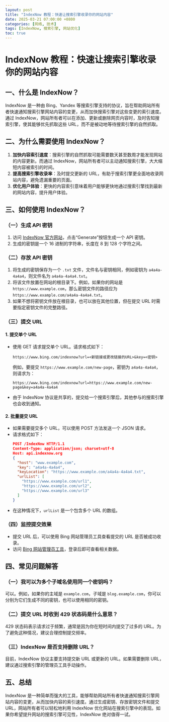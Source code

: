 ```yaml
---
layout: post
title: "IndexNow 教程：快速让搜索引擎收录你的网站内容"
date: 2025-03-21 07:00:00 +0800
categories: [网络, 技术]
tags: [IndexNow, 搜索引擎, 网站优化]
toc: true
---
```


# IndexNow 教程：快速让搜索引擎收录你的网站内容

## 一、什么是 IndexNow？

IndexNow 是一种由 Bing、Yandex 等搜索引擎支持的协议，旨在帮助网站所有者快速通知搜索引擎网站内容的变更，从而加快搜索引擎对这些变更的索引速度。通过 IndexNow，网站所有者可以在添加、更新或删除网页内容时，及时告知搜索引擎，使其能够优先抓取这些 URL，而不是被动地等待搜索引擎的自然抓取。

## 二、为什么需要使用 IndexNow？

1. **加快内容索引速度**：搜索引擎的自然抓取可能需要数天甚至数周才能发现网站的内容更新。而通过 IndexNow，网站所有者可以主动通知搜索引擎，大大缩短内容被索引的时间。
2. **提高搜索引擎收录率**：及时提交更新的 URL，有助于搜索引擎更全面地收录网站内容，避免遗漏重要的页面。
3. **优化用户体验**：更快的内容索引意味着用户能够更快地通过搜索引擎找到最新的网站内容，提升用户体验。

## 三、如何使用 IndexNow？

### （一）生成 API 密钥

1. 访问 [IndexNow 官方网站](https://www.indexnow.org/)，点击“Generate”按钮生成一个 API 密钥。
2. 生成的密钥是一个 16 进制的字符串，长度在 8 到 128 个字符之间。

### （二）存放 API 密钥

1. 将生成的密钥保存为一个 `.txt` 文件，文件名与密钥相同，例如密钥为 `a4a4a-4a4a4`，则文件名为 `a4a4a-4a4a4.txt`。
2. 将该文件放置在网站的根目录下。例如，如果你的网站是 `https://www.example.com`，那么密钥文件的路径应为 `https://www.example.com/a4a4a-4a4a4.txt`。
3. 如果不想将密钥文件放在根目录，也可以放在其他位置，但在提交 URL 时需要指定密钥文件的完整路径。

### （三）提交 URL

#### 1. 提交单个 URL

- 使用 GET 请求提交单个 URL。请求格式如下：
  ```
  https://www.bing.com/indexnow?url=<新链接或更改链接的URL>&key=<密钥>
  ```
  例如，要提交 `https://www.example.com/new-page`，密钥为 `a4a4a-4a4a4`，则请求为：
  ```
  https://www.bing.com/indexnow?url=https://www.example.com/new-page&key=a4a4a-4a4a4
  ```
- 由于 IndexNow 协议是共享的，提交给一个搜索引擎后，其他参与的搜索引擎也会收到通知。

#### 2. 批量提交 URL

- 如果需要提交多个 URL，可以使用 POST 方法发送一个 JSON 请求。
- 请求格式如下：
  ```json
  POST /IndexNow HTTP/1.1
  Content-Type: application/json; charset=utf-8
  Host: api.indexnow.org
  {
    "host": "www.example.com",
    "key": "a4a4a-4a4a4",
    "keyLocation": "https://www.example.com/a4a4a-4a4a4.txt",
    "urlList": [
      "https://www.example.com/url1",
      "https://www.example.com/url2",
      "https://www.example.com/url3"
    ]
  }
  ```
- 在这种情况下，`urlList` 是一个包含多个 URL 的数组。

### （四）监控提交效果

- 提交 URL 后，可以使用 Bing 网站管理员工具查看提交的 URL 是否被成功收录。
- 访问 [Bing 网站管理员工具](https://www.bing.com/webmasters/submiturl)，登录后即可查看相关数据。

## 四、常见问题解答

### （一）我可以为多个子域名使用同一个密钥吗？

可以。例如，如果你的主域是 `example.com`，子域是 `blog.example.com`，你可以分别为它们生成不同的密钥，也可以使用相同的密钥。

### （二）提交 URL 时收到 429 状态码是什么意思？

429 状态码表示请求过于频繁，通常是因为你在短时间内提交了过多的 URL。为了避免这种情况，建议合理控制提交频率。

### （三）IndexNow 是否支持删除 URL？

目前，IndexNow 协议主要支持提交新 URL 或更新的 URL。如果需要删除 URL，建议通过搜索引擎的管理员工具手动操作。

## 五、总结

IndexNow 是一种简单而强大的工具，能够帮助网站所有者快速通知搜索引擎网站内容的变更，从而加快内容的索引速度。通过生成密钥、存放密钥文件和提交 URL，网站所有者可以轻松地利用 IndexNow 优化网站在搜索引擎中的表现。如果你希望提升网站的搜索引擎可见性，IndexNow 绝对值得一试。